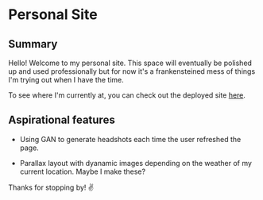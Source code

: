 # Personal Site
## Summary
Hello! Welcome to my personal site. This space will eventually be polished up and used professionally but for now it's a frankensteined mess of things I'm trying out when I have the time.

To see where I'm currently at, you can check out the deployed site [here](https://katiechurchwell.github.io/personal-site/landing-page).

## Aspirational features
- Using GAN to generate headshots each time the user refreshed the page.

- Parallax layout with dyanamic images depending on the weather of my current location. Maybe I make these?

Thanks for stopping by! :v:
